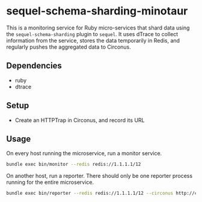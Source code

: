 sequel-schema-sharding-minotaur
===============================

This is a monitoring service for Ruby micro-services that shard data using
the `sequel-schema-sharding` plugin to `sequel`. It uses dTrace to collect
information from the service, stores the data temporarily in Redis, and
regularly pushes the aggregated data to Circonus.

## Dependencies

* ruby
* dtrace

## Setup

* Create an HTTPTrap in Circonus, and record its URL

## Usage

On every host running the microservice, run a monitor service.

```bash
bundle exec bin/monitor --redis redis://1.1.1.1/12
```

On another host, run a reporter. There should only be one reporter process running
for the entire microservice.

```bash
bundle exec bin/reporter --redis redis://1.1.1.1/12 --circonus http://circonus/trap/url
```
